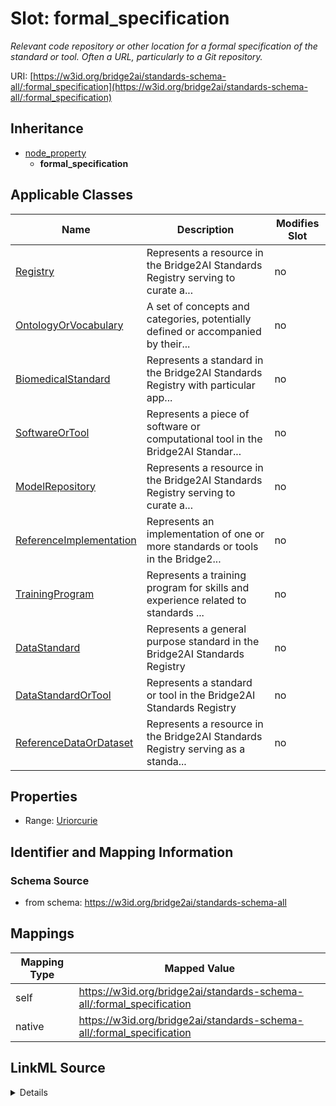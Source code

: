 

# Slot: formal_specification


_Relevant code repository or other location for a formal specification of the standard or tool. Often a URL, particularly to a Git repository._





URI: [https://w3id.org/bridge2ai/standards-schema-all/:formal_specification](https://w3id.org/bridge2ai/standards-schema-all/:formal_specification)




## Inheritance

* [node_property](node_property.md)
    * **formal_specification**






## Applicable Classes

| Name | Description | Modifies Slot |
| --- | --- | --- |
| [Registry](Registry.md) | Represents a resource in the Bridge2AI Standards Registry serving to curate a... |  no  |
| [OntologyOrVocabulary](OntologyOrVocabulary.md) | A set of concepts and categories, potentially defined or accompanied by their... |  no  |
| [BiomedicalStandard](BiomedicalStandard.md) | Represents a standard in the Bridge2AI Standards Registry with particular app... |  no  |
| [SoftwareOrTool](SoftwareOrTool.md) | Represents a piece of software or computational tool in the Bridge2AI Standar... |  no  |
| [ModelRepository](ModelRepository.md) | Represents a resource in the Bridge2AI Standards Registry serving to curate a... |  no  |
| [ReferenceImplementation](ReferenceImplementation.md) | Represents an implementation of one or more standards or tools in the Bridge2... |  no  |
| [TrainingProgram](TrainingProgram.md) | Represents a training program for skills and experience related to standards ... |  no  |
| [DataStandard](DataStandard.md) | Represents a general purpose standard in the Bridge2AI Standards Registry |  no  |
| [DataStandardOrTool](DataStandardOrTool.md) | Represents a standard or tool in the Bridge2AI Standards Registry |  no  |
| [ReferenceDataOrDataset](ReferenceDataOrDataset.md) | Represents a resource in the Bridge2AI Standards Registry serving as a standa... |  no  |







## Properties

* Range: [Uriorcurie](Uriorcurie.md)





## Identifier and Mapping Information







### Schema Source


* from schema: https://w3id.org/bridge2ai/standards-schema-all




## Mappings

| Mapping Type | Mapped Value |
| ---  | ---  |
| self | https://w3id.org/bridge2ai/standards-schema-all/:formal_specification |
| native | https://w3id.org/bridge2ai/standards-schema-all/:formal_specification |




## LinkML Source

<details>
```yaml
name: formal_specification
description: Relevant code repository or other location for a formal specification
  of the standard or tool. Often a URL, particularly to a Git repository.
from_schema: https://w3id.org/bridge2ai/standards-schema-all
rank: 1000
is_a: node_property
domain: NamedThing
alias: formal_specification
domain_of:
- DataStandardOrTool
range: uriorcurie

```
</details>
